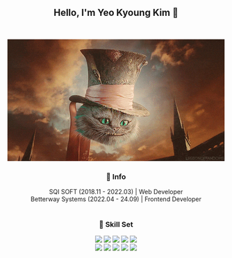 <div align="center">

## Hello, I'm Yeo Kyoung Kim 👋
<br>

![aliceInWonderland](./img/Alice-in-Wonderland-quotes.gif)

### 📌 Info
SQI SOFT (2018.11 - 2022.03) | Web Developer 
<br>
Betterway Systems (2022.04 - 24.09) | Frontend Developer 
<br>
<br>

### 📌 Skill Set
<div>
<img src="https://img.shields.io/badge/Java-ff5549?style=flat-square&logo=Java&logoColor=white"/></a>
<img src="https://img.shields.io/badge/Spring Boot-5cbb60?style=flat-square&logo=SpringBoot&logoColor=white"/></a>
<img src="https://img.shields.io/badge/Spring Data Jpa-5cbb60?style=flat-square&logo=Spring Data Jpa&logoColor=white"/></a>
<img src="https://img.shields.io/badge/PostgreSQL-4169E1?style=flat-square&logo=PostgreSQL&logoColor=white"/></a>
<img src="https://img.shields.io/badge/Mysql-4479A1?style=flat-square&logo=Mysql&logoColor=white"/></a>
<br>
<img src="https://img.shields.io/badge/React-61DAFB?style=flat-square&logo=React&logoColor=white"/></a>
<!-- <img src="https://img.shields.io/badge/TypeScript-3178C6?style=flat-square&logo=TypeScript&logoColor=white"/></a> -->
<img src="https://img.shields.io/badge/Next.js-000000?style=flat-square&logo=Next.js&logoColor=white"/></a>
<img src="https://img.shields.io/badge/Material-UI-0081CB?style=flat-square&logo=Material-UI&logoColor=white"/></a>
<img src="https://img.shields.io/badge/Tailwind-06B6D4?style=flat-square&logo=Tailwind CSS&logoColor=white"/></a>
<img src="https://img.shields.io/badge/styled-components-DB7093?style=flat-square&logo=styled-components&logoColor=white"/></a>
<br>
<!-- <img src="https://img.shields.io/badge/Docker-2496ED?style=flat-square&logo=Docker&logoColor=white"/></a>
<img src="https://img.shields.io/badge/Jenkins-D24939?style=flat-square&logo=Jenkins&logoColor=white"/></a>
<img src="https://img.shields.io/badge/Swagger-85EA2D?style=flat-square&logo=Swagger&logoColor=white"/></a> -->
</div>
<br>

<!-- [![Top Langs](https://github-readme-stats.vercel.app/api/top-langs/?username=chochozabe&layout=compact)](https://github.com/anuraghazra/github-readme-stats) -->

</div>
